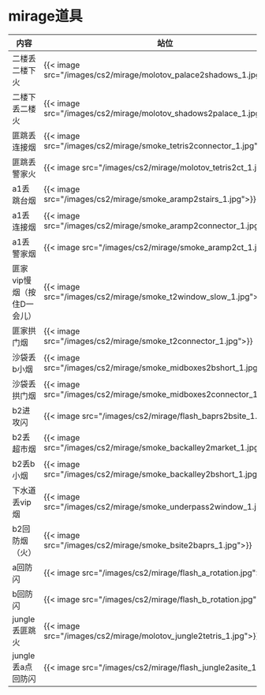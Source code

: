 # mirage道具


| 内容 | 站位 | 瞄点 |
|-------|-------|-------|
| 二楼丢二楼下火|{{< image src="/images/cs2/mirage/molotov_palace2shadows_1.jpg">}} | {{< image src="/images/cs2/mirage/molotov_palace2shadows_2.jpg">}}|
|二楼下丢二楼火 | {{< image src="/images/cs2/mirage/molotov_shadows2palace_1.jpg">}}| {{< image src="/images/cs2/mirage/molotov_shadows2palace_2.jpg">}}|
| 匪跳丢连接烟|{{< image src="/images/cs2/mirage/smoke_tetris2connector_1.jpg">}} | {{< image src="/images/cs2/mirage/smoke_tetris2connector_2.jpg">}}|
| 匪跳丢警家火| {{< image src="/images/cs2/mirage/molotov_tetris2ct_1.jpg">}}| {{< image src="/images/cs2/mirage/molotov_tetris2ct_2.jpg">}}|
| a1丢跳台烟|{{< image src="/images/cs2/mirage/smoke_aramp2stairs_1.jpg">}} | {{< image src="/images/cs2/mirage/smoke_aramp2stairs_2.jpg">}}|
|a1丢连接烟 |{{< image src="/images/cs2/mirage/smoke_aramp2connector_1.jpg">}} | {{< image src="/images/cs2/mirage/smoke_aramp2connector_2.jpg">}}|
| a1丢警家烟| {{< image src="/images/cs2/mirage/smoke_aramp2ct_1.jpg">}}|{{< image src="/images/cs2/mirage/smoke_aramp2ct_2.jpg">}} |
| 匪家vip慢烟（按住D一会儿）| {{< image src="/images/cs2/mirage/smoke_t2window_slow_1.jpg">}}| {{< image src="/images/cs2/mirage/smoke_t2window_slow_2.jpg">}}|
| 匪家拱门烟|{{< image src="/images/cs2/mirage/smoke_t2connector_1.jpg">}} | {{< image src="/images/cs2/mirage/smoke_t2connector_2.jpg">}}|
| 沙袋丢b小烟| {{< image src="/images/cs2/mirage/smoke_midboxes2bshort_1.jpg">}}| {{< image src="/images/cs2/mirage/smoke_midboxes2bshort_2.jpg">}}|
| 沙袋丢拱门烟| {{< image src="/images/cs2/mirage/smoke_midboxes2connector_1.jpg">}}|{{< image src="/images/cs2/mirage/smoke_midboxes2connector_2.jpg">}} |
| b2进攻闪|{{< image src="/images/cs2/mirage/flash_baprs2bsite_1.jpg">}} | {{< image src="/images/cs2/mirage/flash_baprs2bsite_2.jpg">}}|
| b2丢超市烟| {{< image src="/images/cs2/mirage/smoke_backalley2market_1.jpg">}}| {{< image src="/images/cs2/mirage/smoke_backalley2market_2.jpg">}}|
|b2丢b小烟 | {{< image src="/images/cs2/mirage/smoke_backalley2bshort_1.jpg">}}| {{< image src="/images/cs2/mirage/smoke_backalley2bshort_2.jpg">}}|
|下水道丢vip烟 |{{< image src="/images/cs2/mirage/smoke_underpass2window_1.jpg">}} | {{< image src="/images/cs2/mirage/smoke_underpass2window_2.jpg">}}|
|b2回防烟（火） | {{< image src="/images/cs2/mirage/smoke_bsite2baprs_1.jpg">}}| {{< image src="/images/cs2/mirage/smoke_bsite2baprs_2.jpg">}}|
|a回防闪| {{< image src="/images/cs2/mirage/flash_a_rotation.jpg">}}| {{< image src="/images/cs2/mirage/flash_a_rotation.jpg">}}|
| b回防闪| {{< image src="/images/cs2/mirage/flash_b_rotation.jpg">}}|{{< image src="/images/cs2/mirage/flash_b_rotation.jpg">}} |
| jungle丢匪跳火| {{< image src="/images/cs2/mirage/molotov_jungle2tetris_1.jpg">}}| {{< image src="/images/cs2/mirage/molotov_jungle2tetris_2.jpg">}}|
| jungle丢a点回防闪| {{< image src="/images/cs2/mirage/flash_jungle2asite_1.jpg">}}| {{< image src="/images/cs2/mirage/flash_jungle2asite_2.jpg">}}|

